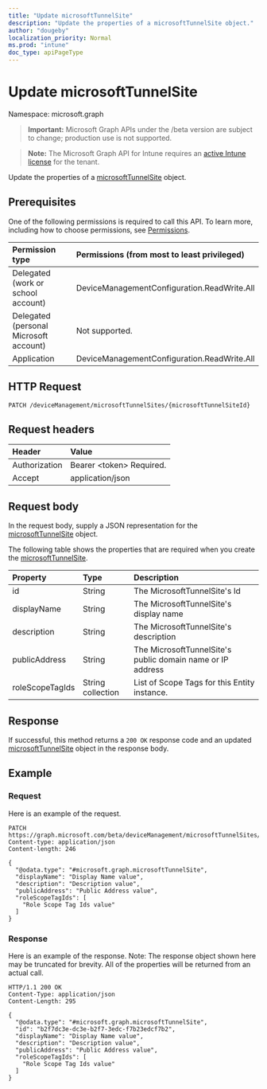 ```yaml
---
title: "Update microsoftTunnelSite"
description: "Update the properties of a microsoftTunnelSite object."
author: "dougeby"
localization_priority: Normal
ms.prod: "intune"
doc_type: apiPageType
---
```


# Update microsoftTunnelSite

Namespace: microsoft.graph

> **Important:** Microsoft Graph APIs under the /beta version are subject to change; production use is not supported.

> **Note:** The Microsoft Graph API for Intune requires an [active Intune license](https://go.microsoft.com/fwlink/?linkid=839381) for the tenant.

Update the properties of a [microsoftTunnelSite](../resources/intune-mstunnel-microsofttunnelsite.md) object.

## Prerequisites
One of the following permissions is required to call this API. To learn more, including how to choose permissions, see [Permissions](/graph/permissions-reference).

|Permission type|Permissions (from most to least privileged)|
|:---|:---|
|Delegated (work or school account)|DeviceManagementConfiguration.ReadWrite.All|
|Delegated (personal Microsoft account)|Not supported.|
|Application|DeviceManagementConfiguration.ReadWrite.All|

## HTTP Request
<!-- {
  "blockType": "ignored"
}
-->
``` http
PATCH /deviceManagement/microsoftTunnelSites/{microsoftTunnelSiteId}
```

## Request headers
|Header|Value|
|:---|:---|
|Authorization|Bearer &lt;token&gt; Required.|
|Accept|application/json|

## Request body
In the request body, supply a JSON representation for the [microsoftTunnelSite](../resources/intune-mstunnel-microsofttunnelsite.md) object.

The following table shows the properties that are required when you create the [microsoftTunnelSite](../resources/intune-mstunnel-microsofttunnelsite.md).

|Property|Type|Description|
|:---|:---|:---|
|id|String|The MicrosoftTunnelSite's Id|
|displayName|String|The MicrosoftTunnelSite's display name|
|description|String|The MicrosoftTunnelSite's description|
|publicAddress|String|The MicrosoftTunnelSite's public domain name or IP address|
|roleScopeTagIds|String collection|List of Scope Tags for this Entity instance.|



## Response
If successful, this method returns a `200 OK` response code and an updated [microsoftTunnelSite](../resources/intune-mstunnel-microsofttunnelsite.md) object in the response body.

## Example

### Request
Here is an example of the request.
``` http
PATCH https://graph.microsoft.com/beta/deviceManagement/microsoftTunnelSites/{microsoftTunnelSiteId}
Content-type: application/json
Content-length: 246

{
  "@odata.type": "#microsoft.graph.microsoftTunnelSite",
  "displayName": "Display Name value",
  "description": "Description value",
  "publicAddress": "Public Address value",
  "roleScopeTagIds": [
    "Role Scope Tag Ids value"
  ]
}
```

### Response
Here is an example of the response. Note: The response object shown here may be truncated for brevity. All of the properties will be returned from an actual call.
``` http
HTTP/1.1 200 OK
Content-Type: application/json
Content-Length: 295

{
  "@odata.type": "#microsoft.graph.microsoftTunnelSite",
  "id": "b2f7dc3e-dc3e-b2f7-3edc-f7b23edcf7b2",
  "displayName": "Display Name value",
  "description": "Description value",
  "publicAddress": "Public Address value",
  "roleScopeTagIds": [
    "Role Scope Tag Ids value"
  ]
}
```




